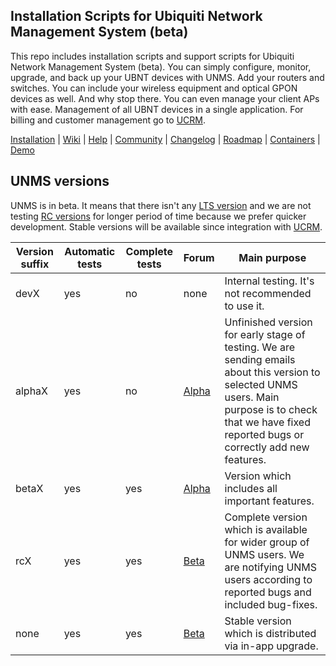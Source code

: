 ## Installation Scripts for Ubiquiti Network Management System (beta)

This repo includes installation scripts and support scripts for Ubiquiti Network Management System (beta). You can simply configure, monitor, upgrade, and back up your UBNT devices with UNMS. Add your routers and switches. You can include your wireless equipment and optical GPON devices as well. And why stop there. You can even manage your client APs with ease. Management of all UBNT devices in a single application. For billing and customer management go to [UCRM](https://ucrm.ubnt.com). 

[Installation](https://help.ubnt.com/hc/en-us/articles/115012196527-UNMS-Installation-Guide) | [Wiki](https://github.com/Ubiquiti-App/UNMS/wiki) | [Help](https://help.ubnt.com/hc/en-us/sections/115003321288-UNMS-Ubiquiti-Network-Management-System) | [Community](https://community.ubnt.com/t5/UNMS-Beta/bd-p/UNMSBeta) | [Changelog](https://github.com/Ubiquiti-App/UNMS/releases) | [Roadmap](https://unms.com/) | [Containers](https://hub.docker.com/r/ubnt/unms/) | [Demo](https://unms-demo.ubnt.com/)

## UNMS versions

UNMS is in beta. It means that there isn't any [LTS version](https://en.wikipedia.org/wiki/Long-term_support) and we are not testing [RC versions](https://en.wikipedia.org/wiki/Software_release_life_cycle#Release_candidate) for longer period of time because we prefer quicker development. Stable versions will be available since integration with [UCRM](https://ucrm.ubnt.com). 

| Version suffix | Automatic tests | Complete tests | Forum | Main purpose |
| ----------- | ------------- | -------------- | -------------- | -------------- |
| devX | yes | no | none | Internal testing. It's not recommended to use it. |
| alphaX | yes | no | [Alpha](https://community.ubnt.com/t5/UNMS-Alpha/bd-p/UNMS-Alpha) | Unfinished version for early stage of testing. We are sending emails about this version to selected UNMS users. Main purpose is to check that we have fixed reported bugs or correctly add new features. |
| betaX | yes | yes | [Alpha](https://community.ubnt.com/t5/UNMS-Alpha/bd-p/UNMS-Alpha) | Version which includes all important features. |
| rcX | yes | yes | [Beta](https://community.ubnt.com/t5/UNMS-Beta/bd-p/UNMSBeta) | Complete version which is available for wider group of UNMS users. We are notifying UNMS users according to reported bugs and included bug-fixes. | 
| none | yes | yes | [Beta](https://community.ubnt.com/t5/UNMS-Beta/bd-p/UNMSBeta) | Stable version which is distributed via in-app upgrade. |
